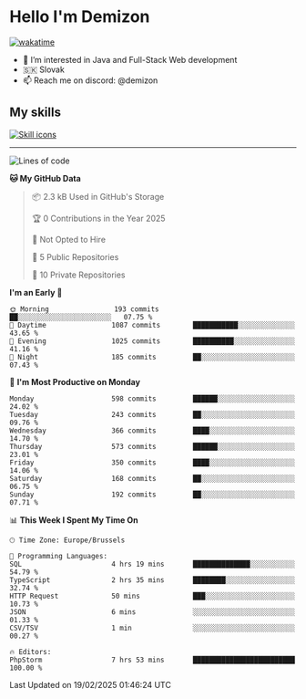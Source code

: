 # Hello I'm Demizon
[![wakatime](https://wakatime.com/badge/user/6ad1949f-d6d7-44f9-9eee-c35e54cc499b.svg)](https://wakatime.com/@6ad1949f-d6d7-44f9-9eee-c35e54cc499b)
- 👀 I’m interested in Java and Full-Stack Web development
- 🇸🇰 Slovak
- 📫 Reach me on discord: @demizon

## My skills
[![Skill icons](https://skillicons.dev/icons?i=java,js,ts,html,css,react,nextjs,tailwind,supabase,py,git,docker,linux,mysql,postgres,mongo&theme=dark)](https://github.com/Demizon3433)

---

<!--START_SECTION:waka-->
![Lines of code](https://img.shields.io/badge/From%20Hello%20World%20I%27ve%20Written-762.6%20thousand%20lines%20of%20code-blue)

**🐱 My GitHub Data** 

> 📦 2.3 kB Used in GitHub's Storage 
 > 
> 🏆 0 Contributions in the Year 2025
 > 
> 🚫 Not Opted to Hire
 > 
> 📜 5 Public Repositories 
 > 
> 🔑 10 Private Repositories 
 > 
**I'm an Early 🐤** 

```text
🌞 Morning                193 commits         ██░░░░░░░░░░░░░░░░░░░░░░░   07.75 % 
🌆 Daytime                1087 commits        ███████████░░░░░░░░░░░░░░   43.65 % 
🌃 Evening                1025 commits        ██████████░░░░░░░░░░░░░░░   41.16 % 
🌙 Night                  185 commits         ██░░░░░░░░░░░░░░░░░░░░░░░   07.43 % 
```
📅 **I'm Most Productive on Monday** 

```text
Monday                   598 commits         ██████░░░░░░░░░░░░░░░░░░░   24.02 % 
Tuesday                  243 commits         ██░░░░░░░░░░░░░░░░░░░░░░░   09.76 % 
Wednesday                366 commits         ████░░░░░░░░░░░░░░░░░░░░░   14.70 % 
Thursday                 573 commits         ██████░░░░░░░░░░░░░░░░░░░   23.01 % 
Friday                   350 commits         ████░░░░░░░░░░░░░░░░░░░░░   14.06 % 
Saturday                 168 commits         ██░░░░░░░░░░░░░░░░░░░░░░░   06.75 % 
Sunday                   192 commits         ██░░░░░░░░░░░░░░░░░░░░░░░   07.71 % 
```


📊 **This Week I Spent My Time On** 

```text
🕑︎ Time Zone: Europe/Brussels

💬 Programming Languages: 
SQL                      4 hrs 19 mins       ██████████████░░░░░░░░░░░   54.79 % 
TypeScript               2 hrs 35 mins       ████████░░░░░░░░░░░░░░░░░   32.74 % 
HTTP Request             50 mins             ███░░░░░░░░░░░░░░░░░░░░░░   10.73 % 
JSON                     6 mins              ░░░░░░░░░░░░░░░░░░░░░░░░░   01.33 % 
CSV/TSV                  1 min               ░░░░░░░░░░░░░░░░░░░░░░░░░   00.27 % 

🔥 Editors: 
PhpStorm                 7 hrs 53 mins       █████████████████████████   100.00 % 
```


 Last Updated on 19/02/2025 01:46:24 UTC
<!--END_SECTION:waka-->
